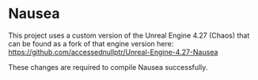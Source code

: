 # Nausea
This project uses a custom version of the Unreal Engine 4.27 (Chaos) that can be found as a fork of that engine version here:
https://github.com/accessednullptr/Unreal-Engine-4.27-Nausea

These changes are required to compile Nausea successfully.
